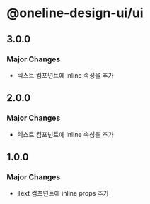 # @oneline-design-ui/ui

## 3.0.0

### Major Changes

- 텍스트 컴포넌트에 inline 속성을 추가

## 2.0.0

### Major Changes

- 텍스트 컴포넌트에 inline 속성을 추가

## 1.0.0

### Major Changes

- Text 컴포넌트에 inline props 추가
